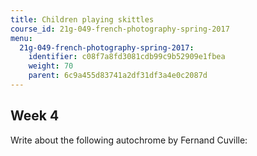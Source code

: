 ```yaml
---
title: Children playing skittles
course_id: 21g-049-french-photography-spring-2017
menu:
  21g-049-french-photography-spring-2017:
    identifier: c08f7a8fd3081cdb99c9b52909e1fbea
    weight: 70
    parent: 6c9a455d83741a2df31df3a4e0c2087d
---
```

Week 4
------

Write about the following autochrome by Fernand Cuville: